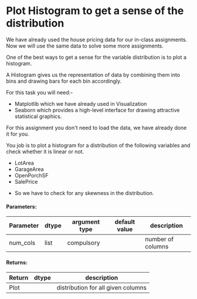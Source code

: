 # Plot Histogram to get a sense of the distribution

We have already used the house pricing data for our in-class assignments. Now we will use the same data to solve some more assignments.

One of the best ways to get a sense for the variable distribution is to plot a histogram.

A Histogram gives us the representation of data by combining them into bins and drawing bars for 
each bin accordingly.

For this task you will need:- 
* Matplotlib which we have already used in Visualization 
* Seaborn which provides a high-level interface for drawing attractive statistical graphics. 

For this assignment you don't need to load the data, we have already done it for you.

You job is to plot a histogram for a distribution of the following variables and check whether it is linear or not.
- LotArea
- GarageArea
- OpenPorchSF
- SalePrice

* So we have to check for any skewness in the distribution.

#### Parameters:

| Parameter | dtype | argument type | default value | description |
| --- | --- | --- | --- | --- | 
| num_cols | list | compulsory |  | number of columns |



#### Returns:

| Return | dtype | description |
| --- | --- | --- | 
| Plot | | distribution for all given columns |

